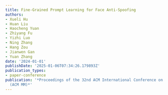 ```yaml
---
title: Fine-Grained Prompt Learning for Face Anti-Spoofing
authors:
- Xueli Hu
- Huan Liu
- Haocheng Yuan
- Zhiyang Fu
- Yizhi Luo
- Ning Zhang
- Hang Zou
- Jianwen Gan
- Yuan Zhang
date: '2024-01-01'
publishDate: '2025-01-06T07:34:26.179893Z'
publication_types:
- paper-conference
publication: '*Proceedings of the 32nd ACM International Conference on Multimedia
  (ACM MM)*'
---
```

